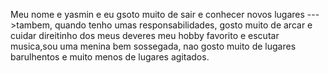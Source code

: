 Meu nome e yasmin e eu gsoto muito de sair e conhecer novos lugares
--->tambem, quando tenho umas responsabilidades, gosto muito de arcar e cuidar direitinho dos meus deveres 
meu hobby favorito e escutar musica,sou uma menina bem sossegada, nao gosto muito de lugares barulhentos e muito menos de lugares agitados.
